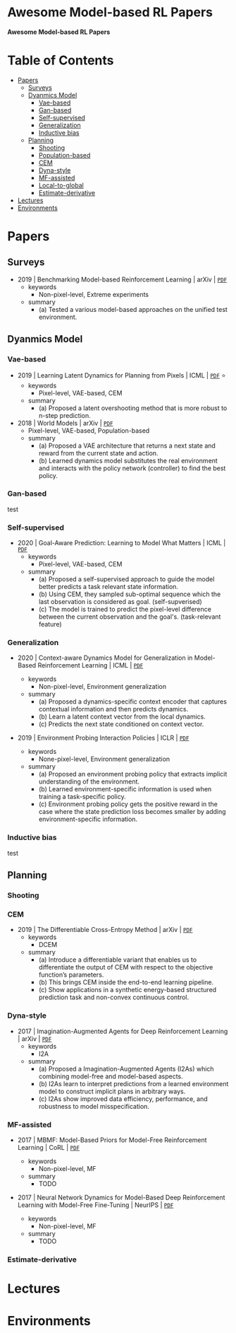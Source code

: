 # Awesome Model-based RL Papers

**Awesome Model-based RL Papers**

# Table of Contents
+ [Papers](#papers)
  - [Surveys](#surveys)
  - [Dyanmics Model](#dynamics-model)
    - [Vae-based](#vae-based)
    - [Gan-based](#gan-based)
    - [Self-supervised](#self-supervised)
    - [Generalization](#generalization)
    - [Inductive bias](#inductive-bias)
  - [Planning](#planning)
    - [Shooting](#shooting)
    - [Population-based](#pop-based)
    - [CEM](#cem)
    - [Dyna-style](#dyna-style)
    - [MF-assisted](#mf-assisted)
    - [Local-to-global](#local-to-global)
    - [Estimate-derivative](#estimate-derivative)
+ [Lectures](#lectures)   
+ [Environments](#environment)
    

# Papers

## Surveys
+ 2019 | Benchmarking Model-based Reinforcement Learning | arXiv | [`PDF`](https://arxiv.org/abs/1907.02057)
  - keywords
    - Non-pixel-level, Extreme experiments
  - summary
    - (a) Tested a various model-based approaches on the unified test environment.

## Dyanmics Model
### Vae-based
+ 2019 | Learning Latent Dynamics for Planning from Pixels | ICML | [`PDF`](https://arxiv.org/abs/1811.04551) :star:
  - keywords
    - Pixel-level, VAE-based, CEM
  - summary
    - (a) Proposed a latent overshooting method that is more robust to n-step prediction. 
+ 2018 | World Models | arXiv | [`PDF`](http://arxiv.org/abs/1803.10122)
  - Pixel-level, VAE-based, Population-based
  - summary
    - (a) Proposed a VAE architecture that returns a next state and reward from the current state and action. 
    - (b) Learned dynamics model substitutes the real environment and interacts with the policy network (controller) to find the best policy. 

  
### Gan-based
test

### Self-supervised
+ 2020 | Goal-Aware Prediction: Learning to Model What Matters | ICML | [`PDF`](https://arxiv.org/abs/2007.07170)
  - keywords
    - Pixel-level, VAE-based, CEM
  - summary
    - (a) Proposed a self-supervised approach to guide the model better predicts a task relevant state information. 
    - (b) Using CEM, they sampled sub-optimal sequence which the last observation is considered as goal. (self-supverised)
    - (c) The model is trained to predict the pixel-level difference between the current observation and the goal's. (task-relevant feature)

### Generalization
+ 2020 | Context-aware Dynamics Model for Generalization in Model-Based Reinforcement Learning | ICML | [`PDF`](https://arxiv.org/pdf/2005.06800.pdf)
  - keywords
    - Non-pixel-level, Environment generalization
  - summary
    - (a) Proposed a dynamics-specific context encoder that captures contextual information and then predicts dynamics. 
    - (b) Learn a latent context vector from the local dynamics.
    - (c) Predicts the next state conditioned on context vector.

+ 2019 | Environment Probing Interaction Policies | ICLR | [`PDF`](https://arxiv.org/pdf/1907.11740.pdf)
  - keywords
    - None-pixel-level, Environment generalization
  - summary
    - (a) Proposed an environment probing policy that extracts implicit understanding of the environment.
    - (b) Learned environment-specific information is used when training a task-specific policy.
    - (c) Environment probing policy gets the positive reward in the case where the state prediction loss becomes smaller by adding
     environment-specific information.

### Inductive bias
test
## Planning

### Shooting

### CEM
+ 2019 | The Differentiable Cross-Entropy Method | arXiv | [`PDF`](https://arxiv.org/abs/1909.12830)
  - keywords
    - DCEM
  - summary
    - (a) Introduce a differentiable variant that enables us to differentiate the output of CEM with respect to the objective function’s parameters.
    - (b) This brings CEM inside the end-to-end learning pipeline.
    - (c) Show applications in a synthetic energy-based structured prediction task and non-convex continuous control.

### Dyna-style
+ 2017 | Imagination-Augmented Agents for Deep Reinforcement Learning | arXiv | [`PDF`](https://arxiv.org/abs/1707.06203)
  - keywords
    - I2A
  - summary
    - (a) Proposed a Imagination-Augmented Agents (I2As) which combining model-free and model-based aspects.
    - (b) I2As learn to interpret predictions from a learned environment model to construct implicit plans in arbitrary ways.
    - (c) I2As show improved data efficiency, performance, and robustness to model misspecification.
 
### MF-assisted
+ 2017 | MBMF: Model-Based Priors for Model-Free Reinforcement Learning | CoRL | [`PDF`](https://arxiv.org/abs/1709.03153)
  - keywords
    - Non-pixel-level, MF
  - summary
    - TODO
    
+ 2017 | Neural Network Dynamics for Model-Based Deep Reinforcement Learning with Model-Free Fine-Tuning | NeurIPS | [`PDF`](https://arxiv.org/abs/1708.02596)
  - keywords
    - Non-pixel-level, MF 
  - summary
    - TODO
    
### Estimate-derivative



# Lectures





# Environments









